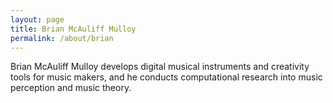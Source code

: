 ```yaml
---
layout: page
title: Brian McAuliff Mulloy
permalink: /about/brian
---
```

Brian McAuliff Mulloy develops digital musical instruments and creativity tools for music makers, and he conducts computational research into music perception and music theory.

